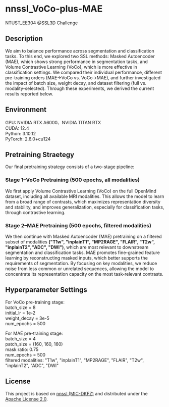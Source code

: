 # nnssl_VoCo-plus-MAE
NTUST_EE304 @SSL3D Challenge

## Description
We aim to balance performance across segmentation and classification tasks.
To this end, we explored two SSL methods: Masked Autoencoder (MAE), which shows strong performance in segmentation tasks, and Volume Contrastive Learning (VoCo), which is more effective in classification settings.
We compared their individual performance, different pre-training orders (MAE→VoCo vs. VoCo→MAE), and further investigated the impact of batch size, weight decay, and dataset filtering (full vs. modality-selected).
Through these experiments, we derived the current results reported below.

## Environment
GPU: NVIDIA RTX A6000、NVIDIA TITAN RTX  
CUDA: 12.4  
Python: 3.10.12  
PyTorch: 2.6.0+cu124  

## Pretraining Straetegy
Our final pretraining strategy consists of a two-stage pipeline:  
### Stage 1–VoCo Pretraining (500 epochs, all modalities)
We first apply Volume Contrastive Learning (VoCo) on the full OpenMind dataset, including all available MRI modalities.
This allows the model to learn from a broad range of contrasts, which maximizes representation diversity and stability, and improves generalization, especially for classification tasks, through contrastive learning.

### Stage 2–MAE Pretraining (500 epochs, filtered modalities)

We then continue with Masked Autoencoder (MAE) pretraining on a filtered subset of modalities **("T1w", "inplainT1", "MP2RAGE", "FLAIR", "T2w", "inplainT2", "ADC", "DWI")**, which are most relevant to downstream segmentation and classification tasks.
MAE promotes fine-grained feature learning by reconstructing masked inputs, which better supports the requirements of segmentation.
By focusing on key modalities, we reduce noise from less common or unrelated sequences, allowing the model to concentrate its representation capacity on the most task-relevant contrasts.

## Hyperparameter Settings
For VoCo pre-training stage:  
batch_size = 8  
initial_lr = 1e-2  
weight_decay = 3e-5  
num_epochs = 500  

For MAE pre-training stage:  
batch_size = 4  
patch_size = (160, 160, 160)  
mask ratio: 0.75  
num_epochs = 500  
filtered modalities: "T1w", "inplainT1", "MP2RAGE", "FLAIR", "T2w", "inplainT2", "ADC", "DWI"

## License
This project is based on [nnssl (MIC-DKFZ)](https://github.com/MIC-DKFZ/nnssl)
and distributed under the [Apache License 2.0](LICENSE).
